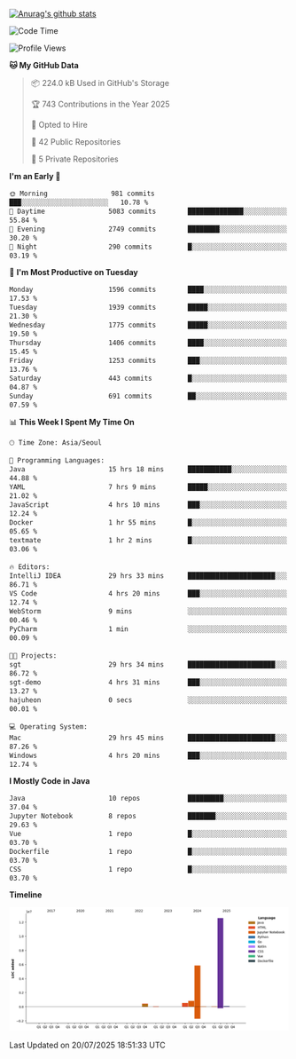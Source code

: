 [![Anurag's github stats](https://github-readme-stats.vercel.app/api?username=hajubal)](https://github.com/anuraghazra/github-readme-stats)

<!--START_SECTION:waka-->
![Code Time](http://img.shields.io/badge/Code%20Time-627%20hrs%2015%20mins-blue)

![Profile Views](http://img.shields.io/badge/Profile%20Views-0-blue)

**🐱 My GitHub Data** 

> 📦 224.0 kB Used in GitHub's Storage 
 > 
> 🏆 743 Contributions in the Year 2025
 > 
> 💼 Opted to Hire
 > 
> 📜 42 Public Repositories 
 > 
> 🔑 5 Private Repositories 
 > 
**I'm an Early 🐤** 

```text
🌞 Morning                981 commits         ███░░░░░░░░░░░░░░░░░░░░░░   10.78 % 
🌆 Daytime                5083 commits        ██████████████░░░░░░░░░░░   55.84 % 
🌃 Evening                2749 commits        ████████░░░░░░░░░░░░░░░░░   30.20 % 
🌙 Night                  290 commits         █░░░░░░░░░░░░░░░░░░░░░░░░   03.19 % 
```
📅 **I'm Most Productive on Tuesday** 

```text
Monday                   1596 commits        ████░░░░░░░░░░░░░░░░░░░░░   17.53 % 
Tuesday                  1939 commits        █████░░░░░░░░░░░░░░░░░░░░   21.30 % 
Wednesday                1775 commits        █████░░░░░░░░░░░░░░░░░░░░   19.50 % 
Thursday                 1406 commits        ████░░░░░░░░░░░░░░░░░░░░░   15.45 % 
Friday                   1253 commits        ███░░░░░░░░░░░░░░░░░░░░░░   13.76 % 
Saturday                 443 commits         █░░░░░░░░░░░░░░░░░░░░░░░░   04.87 % 
Sunday                   691 commits         ██░░░░░░░░░░░░░░░░░░░░░░░   07.59 % 
```


📊 **This Week I Spent My Time On** 

```text
🕑︎ Time Zone: Asia/Seoul

💬 Programming Languages: 
Java                     15 hrs 18 mins      ███████████░░░░░░░░░░░░░░   44.88 % 
YAML                     7 hrs 9 mins        █████░░░░░░░░░░░░░░░░░░░░   21.02 % 
JavaScript               4 hrs 10 mins       ███░░░░░░░░░░░░░░░░░░░░░░   12.24 % 
Docker                   1 hr 55 mins        █░░░░░░░░░░░░░░░░░░░░░░░░   05.65 % 
textmate                 1 hr 2 mins         █░░░░░░░░░░░░░░░░░░░░░░░░   03.06 % 

🔥 Editors: 
IntelliJ IDEA            29 hrs 33 mins      ██████████████████████░░░   86.71 % 
VS Code                  4 hrs 20 mins       ███░░░░░░░░░░░░░░░░░░░░░░   12.74 % 
WebStorm                 9 mins              ░░░░░░░░░░░░░░░░░░░░░░░░░   00.46 % 
PyCharm                  1 min               ░░░░░░░░░░░░░░░░░░░░░░░░░   00.09 % 

🐱‍💻 Projects: 
sgt                      29 hrs 34 mins      ██████████████████████░░░   86.72 % 
sgt-demo                 4 hrs 31 mins       ███░░░░░░░░░░░░░░░░░░░░░░   13.27 % 
hajuheon                 0 secs              ░░░░░░░░░░░░░░░░░░░░░░░░░   00.01 % 

💻 Operating System: 
Mac                      29 hrs 45 mins      ██████████████████████░░░   87.26 % 
Windows                  4 hrs 20 mins       ███░░░░░░░░░░░░░░░░░░░░░░   12.74 % 
```

**I Mostly Code in Java** 

```text
Java                     10 repos            █████████░░░░░░░░░░░░░░░░   37.04 % 
Jupyter Notebook         8 repos             ███████░░░░░░░░░░░░░░░░░░   29.63 % 
Vue                      1 repo              █░░░░░░░░░░░░░░░░░░░░░░░░   03.70 % 
Dockerfile               1 repo              █░░░░░░░░░░░░░░░░░░░░░░░░   03.70 % 
CSS                      1 repo              █░░░░░░░░░░░░░░░░░░░░░░░░   03.70 % 
```



**Timeline**

![Lines of Code chart](https://raw.githubusercontent.com/hajubal/hajubal/main/assets/bar_graph.png)


 Last Updated on 20/07/2025 18:51:33 UTC
<!--END_SECTION:waka-->